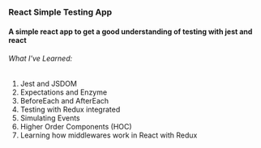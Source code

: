 ### React Simple Testing App

#### A simple react app to get a good understanding of testing with jest and react

###### What I've Learned:

1. Jest and JSDOM
1. Expectations and Enzyme
1. BeforeEach and AfterEach
1. Testing with Redux integrated
1. Simulating Events
1. Higher Order Components (HOC)
1. Learning how middlewares work in React with Redux
